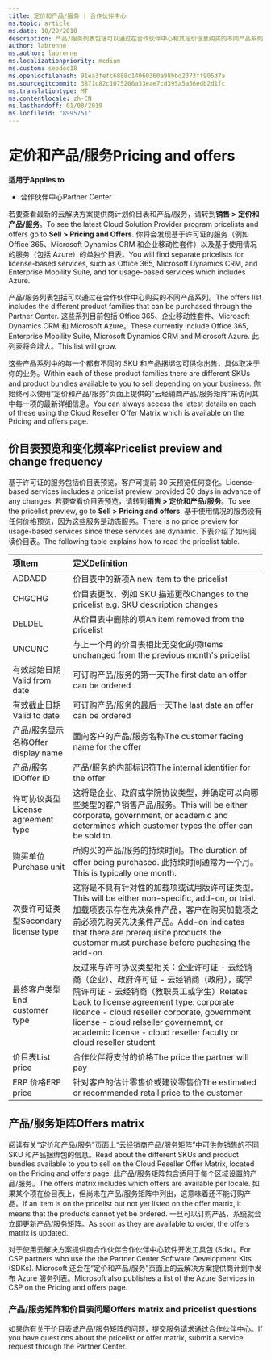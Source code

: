 ```yaml
---
title: 定价和产品/服务 | 合作伙伴中心
ms.topic: article
ms.date: 10/29/2018
description: 产品/服务列表包括可以通过在合作伙伴中心和其定价信息购买的不同产品系列。
author: labrenne
ms.author: labrenne
ms.localizationpriority: medium
ms.custom: seodec18
ms.openlocfilehash: 91ea3fefc6888c14060360a98bbd2373ff905d7a
ms.sourcegitcommit: 3871c82c1075206a33eae7cd395a5a36edb2d1fc
ms.translationtype: MT
ms.contentlocale: zh-CN
ms.lasthandoff: 01/08/2019
ms.locfileid: "8995751"
---
```

# <a name="pricing-and-offers"></a><span data-ttu-id="d9626-103">定价和产品/服务</span><span class="sxs-lookup"><span data-stu-id="d9626-103">Pricing and offers</span></span>

**<span data-ttu-id="d9626-104">适用于</span><span class="sxs-lookup"><span data-stu-id="d9626-104">Applies to</span></span>**

-  <span data-ttu-id="d9626-105">合作伙伴中心</span><span class="sxs-lookup"><span data-stu-id="d9626-105">Partner Center</span></span>

<span data-ttu-id="d9626-106">若要查看最新的云解决方案提供商计划价目表和产品/服务，请转到**销售 > 定价和产品/服务**。</span><span class="sxs-lookup"><span data-stu-id="d9626-106">To see the latest Cloud Solution Provider program pricelists and offers go to **Sell > Pricing and Offers**.</span></span> <span data-ttu-id="d9626-107">你将会发现基于许可证的服务（例如 Office 365、Microsoft Dynamics CRM 和企业移动性套件）以及基于使用情况的服务（包括 Azure）的单独价目表。</span><span class="sxs-lookup"><span data-stu-id="d9626-107">You will find separate pricelists for license-based services, such as Office 365, Microsoft Dynamics CRM, and Enterprise Mobility Suite, and for usage-based services which includes Azure.</span></span> 

<span data-ttu-id="d9626-108">产品/服务列表包括可以通过在合作伙伴中心购买的不同产品系列。</span><span class="sxs-lookup"><span data-stu-id="d9626-108">The offers list includes the different product families that can be purchased through the Partner Center.</span></span> <span data-ttu-id="d9626-109">这些系列目前包括 Office 365、企业移动性套件、Microsoft Dynamics CRM 和 Microsoft Azure。</span><span class="sxs-lookup"><span data-stu-id="d9626-109">These currently include Office 365, Enterprise Mobility Suite, Microsoft Dynamics CRM and Microsoft Azure.</span></span> <span data-ttu-id="d9626-110">此列表将会增大。</span><span class="sxs-lookup"><span data-stu-id="d9626-110">This list will grow.</span></span>

<span data-ttu-id="d9626-111">这些产品系列中的每一个都有不同的 SKU 和产品捆绑包可供你出售，具体取决于你的业务。</span><span class="sxs-lookup"><span data-stu-id="d9626-111">Within each of these product families there are different SKUs and product bundles available to you to sell depending on your business.</span></span> <span data-ttu-id="d9626-112">你始终可以使用“定价和产品/服务”页面上提供的“云经销商产品/服务矩阵”来访问其中每一项的最新详细信息。</span><span class="sxs-lookup"><span data-stu-id="d9626-112">You can always access the latest details on each of these using the Cloud Reseller Offer Matrix which is available on the Pricing and offers page.</span></span>

## <a name="pricelist-preview-and-change-frequency"></a><span data-ttu-id="d9626-113">价目表预览和变化频率</span><span class="sxs-lookup"><span data-stu-id="d9626-113">Pricelist preview and change frequency</span></span> 

<span data-ttu-id="d9626-114">基于许可证的服务包括价目表预览，客户可提前 30 天预览任何变化。</span><span class="sxs-lookup"><span data-stu-id="d9626-114">License-based services includes a pricelist preview, provided 30 days in advance of any changes.</span></span> <span data-ttu-id="d9626-115">若要查看价目表预览，请转到**销售 > 定价和产品/服务**。</span><span class="sxs-lookup"><span data-stu-id="d9626-115">To see the pricelist preview, go to **Sell > Pricing and offers**.</span></span> <span data-ttu-id="d9626-116">基于使用情况的服务没有任何价格预览，因为这些服务是动态服务。</span><span class="sxs-lookup"><span data-stu-id="d9626-116">There is no price preview for usage-based services since these services are dynamic.</span></span> <span data-ttu-id="d9626-117">下表介绍了如何阅读价目表。</span><span class="sxs-lookup"><span data-stu-id="d9626-117">The following table explains how to read the pricelist table.</span></span>

|**<span data-ttu-id="d9626-118">项</span><span class="sxs-lookup"><span data-stu-id="d9626-118">Item</span></span>**        |**<span data-ttu-id="d9626-119">定义</span><span class="sxs-lookup"><span data-stu-id="d9626-119">Definition</span></span>**      |
|:-----------   |:-----------   |
|<span data-ttu-id="d9626-120">ADD</span><span class="sxs-lookup"><span data-stu-id="d9626-120">ADD</span></span>   |<span data-ttu-id="d9626-121">价目表中的新项</span><span class="sxs-lookup"><span data-stu-id="d9626-121">A new item to the pricelist</span></span>|
|<span data-ttu-id="d9626-122">CHG</span><span class="sxs-lookup"><span data-stu-id="d9626-122">CHG</span></span>   |<span data-ttu-id="d9626-123">价目表更改，例如 SKU 描述更改</span><span class="sxs-lookup"><span data-stu-id="d9626-123">Changes to the pricelist e.g. SKU description changes</span></span>|
|<span data-ttu-id="d9626-124">DEL</span><span class="sxs-lookup"><span data-stu-id="d9626-124">DEL</span></span>   |<span data-ttu-id="d9626-125">从价目表中删除的项</span><span class="sxs-lookup"><span data-stu-id="d9626-125">An item removed from the pricelist</span></span>|
|<span data-ttu-id="d9626-126">UNC</span><span class="sxs-lookup"><span data-stu-id="d9626-126">UNC</span></span>   |<span data-ttu-id="d9626-127">与上一个月的价目表相比无变化的项</span><span class="sxs-lookup"><span data-stu-id="d9626-127">Items unchanged from the previous month's pricelist</span></span>   |
|<span data-ttu-id="d9626-128">有效起始日期</span><span class="sxs-lookup"><span data-stu-id="d9626-128">Valid from date</span></span>   |<span data-ttu-id="d9626-129">可订购产品/服务的第一天</span><span class="sxs-lookup"><span data-stu-id="d9626-129">The first date an offer can be ordered</span></span>    |
|<span data-ttu-id="d9626-130">有效截止日期</span><span class="sxs-lookup"><span data-stu-id="d9626-130">Valid to date</span></span>   |<span data-ttu-id="d9626-131">可订购产品/服务的最后一天</span><span class="sxs-lookup"><span data-stu-id="d9626-131">The last date an offer can be ordered</span></span>   |
|<span data-ttu-id="d9626-132">产品/服务显示名称</span><span class="sxs-lookup"><span data-stu-id="d9626-132">Offer display name</span></span>   |<span data-ttu-id="d9626-133">面向客户的产品/服务名称</span><span class="sxs-lookup"><span data-stu-id="d9626-133">The customer facing name for the offer</span></span>   |
|<span data-ttu-id="d9626-134">产品/服务 ID</span><span class="sxs-lookup"><span data-stu-id="d9626-134">Offer ID</span></span>   |<span data-ttu-id="d9626-135">产品/服务的内部标识符</span><span class="sxs-lookup"><span data-stu-id="d9626-135">The internal identifier for the offer</span></span>   |
|<span data-ttu-id="d9626-136">许可协议类型</span><span class="sxs-lookup"><span data-stu-id="d9626-136">License agreement type</span></span>   |<span data-ttu-id="d9626-137">这将是企业、政府或学院协议类型，并确定可以向哪些类型的客户销售产品/服务。</span><span class="sxs-lookup"><span data-stu-id="d9626-137">This will be either corporate, government, or academic and determines which customer types the offer can be sold to.</span></span>|
|<span data-ttu-id="d9626-138">购买单位</span><span class="sxs-lookup"><span data-stu-id="d9626-138">Purchase unit</span></span>   |<span data-ttu-id="d9626-139">所购买的产品/服务的持续时间。</span><span class="sxs-lookup"><span data-stu-id="d9626-139">The duration of offer being purchased.</span></span> <span data-ttu-id="d9626-140">此持续时间通常为一个月。</span><span class="sxs-lookup"><span data-stu-id="d9626-140">This is typically one month.</span></span>   |
|<span data-ttu-id="d9626-141">次要许可证类型</span><span class="sxs-lookup"><span data-stu-id="d9626-141">Secondary license type</span></span>   |<span data-ttu-id="d9626-142">这将是不具有针对性的加载项或试用版许可证类型。</span><span class="sxs-lookup"><span data-stu-id="d9626-142">This will be either non-specific, add-on, or trial.</span></span> <span data-ttu-id="d9626-143">加载项表示存在先决条件产品，客户在购买加载项之前必须先购买先决条件产品。</span><span class="sxs-lookup"><span data-stu-id="d9626-143">Add-on indicates that there are prerequisite products the customer must purchase before puchasing the add-on.</span></span>|
|<span data-ttu-id="d9626-144">最终客户类型</span><span class="sxs-lookup"><span data-stu-id="d9626-144">End customer type</span></span>   |<span data-ttu-id="d9626-145">反过来与许可协议类型相关：企业许可证 - 云经销商（企业）、政府许可证 - 云经销商（政府），或学院许可证 - 云经销商（教职员工或学生）</span><span class="sxs-lookup"><span data-stu-id="d9626-145">Relates back to license agreement type: corporate licence - cloud reseller corporate, government license - cloud relseller governemnt, or academic license - cloud reseller faculty or cloud reseller student</span></span>   |
|<span data-ttu-id="d9626-146">价目表</span><span class="sxs-lookup"><span data-stu-id="d9626-146">List price</span></span>   |<span data-ttu-id="d9626-147">合作伙伴将支付的价格</span><span class="sxs-lookup"><span data-stu-id="d9626-147">The price the partner will pay</span></span>   |
|<span data-ttu-id="d9626-148">ERP 价格</span><span class="sxs-lookup"><span data-stu-id="d9626-148">ERP price</span></span>   |<span data-ttu-id="d9626-149">针对客户的估计零售价或建议零售价</span><span class="sxs-lookup"><span data-stu-id="d9626-149">The estimated or recommended retail price to the customer</span></span>   |

## <a name="offers-matrix"></a><span data-ttu-id="d9626-150">产品/服务矩阵</span><span class="sxs-lookup"><span data-stu-id="d9626-150">Offers matrix</span></span>

<span data-ttu-id="d9626-151">阅读有关“定价和产品/服务”页面上“云经销商产品/服务矩阵”中可供你销售的不同 SKU 和产品捆绑包的信息。</span><span class="sxs-lookup"><span data-stu-id="d9626-151">Read about the different SKUs and product bundles available to you to sell on the Cloud Reseller Offer Matrix, located on the Pricing and offers page.</span></span> <span data-ttu-id="d9626-152">此产品/服务矩阵包含适用于每个区域设置的产品/服务。</span><span class="sxs-lookup"><span data-stu-id="d9626-152">The offers matrix includes which offers are available per locale.</span></span> <span data-ttu-id="d9626-153">如果某个项在价目表上，但尚未在产品/服务矩阵中列出，这意味着还不能订购产品。</span><span class="sxs-lookup"><span data-stu-id="d9626-153">If an item is on the pricelist but not yet listed on the offer matrix, it means that the products cannot yet be ordered.</span></span> <span data-ttu-id="d9626-154">一旦可以订购产品，系统就会立即更新产品/服务矩阵。</span><span class="sxs-lookup"><span data-stu-id="d9626-154">As soon as they are available to order, the offers matrix is updated.</span></span>

<span data-ttu-id="d9626-155">对于使用云解决方案提供商合作伙伴合作伙伴中心软件开发工具包 (Sdk)。</span><span class="sxs-lookup"><span data-stu-id="d9626-155">For CSP partners who use the the Partner Center Software Development Kits (SDKs).</span></span> <span data-ttu-id="d9626-156">Microsoft 还会在“定价和产品/服务”页面上的云解决方案提供商计划中发布 Azure 服务列表。</span><span class="sxs-lookup"><span data-stu-id="d9626-156">Microsoft also publishes a list of the Azure Services in CSP on the Pricing and offers page.</span></span>

### <a name="offers-matrix-and-pricelist-questions"></a><span data-ttu-id="d9626-157">产品/服务矩阵和价目表问题</span><span class="sxs-lookup"><span data-stu-id="d9626-157">Offers matrix and pricelist questions</span></span>

<span data-ttu-id="d9626-158">如果你有关于价目表或产品/服务矩阵的问题，提交服务请求通过合作伙伴中心。</span><span class="sxs-lookup"><span data-stu-id="d9626-158">If you have questions about the pricelist or offer matrix, submit a service request through the Partner Center.</span></span>
